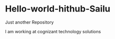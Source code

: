 # Hello-world-hithub-Sailu
Just another Repository

I am working at cognizant technology solutions 
